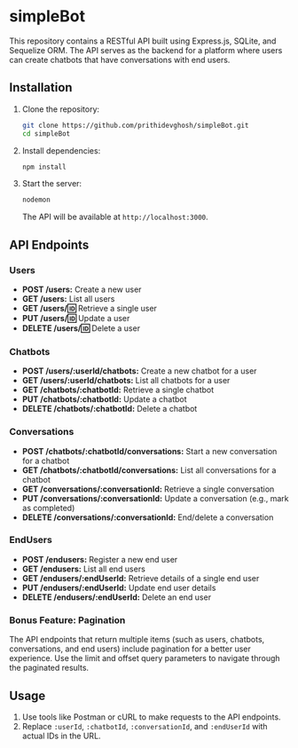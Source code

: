 # simpleBot

This repository contains a RESTful API built using Express.js, SQLite, and Sequelize ORM. The API serves as the backend for a platform where users can create chatbots that have conversations with end users.

## Installation

1. Clone the repository:

   ```bash
   git clone https://github.com/prithidevghosh/simpleBot.git
   cd simpleBot
   ```

2. Install dependencies:

   ```bash
   npm install
   ```

3. Start the server:

   ```bash
   nodemon
   ```

   The API will be available at `http://localhost:3000`.

## API Endpoints

### Users

- **POST /users:** Create a new user
- **GET /users:** List all users
- **GET /users/:id:** Retrieve a single user
- **PUT /users/:id:** Update a user
- **DELETE /users/:id:** Delete a user

### Chatbots

- **POST /users/:userId/chatbots:** Create a new chatbot for a user
- **GET /users/:userId/chatbots:** List all chatbots for a user
- **GET /chatbots/:chatbotId:** Retrieve a single chatbot
- **PUT /chatbots/:chatbotId:** Update a chatbot
- **DELETE /chatbots/:chatbotId:** Delete a chatbot

### Conversations

- **POST /chatbots/:chatbotId/conversations:** Start a new conversation for a chatbot
- **GET /chatbots/:chatbotId/conversations:** List all conversations for a chatbot
- **GET /conversations/:conversationId:** Retrieve a single conversation
- **PUT /conversations/:conversationId:** Update a conversation (e.g., mark as completed)
- **DELETE /conversations/:conversationId:** End/delete a conversation

### EndUsers

- **POST /endusers:** Register a new end user
- **GET /endusers:** List all end users
- **GET /endusers/:endUserId:** Retrieve details of a single end user
- **PUT /endusers/:endUserId:** Update end user details
- **DELETE /endusers/:endUserId:** Delete an end user

### Bonus Feature: Pagination
The API endpoints that return multiple items (such as users, chatbots, conversations, and end users) include pagination for a better user experience. Use the limit and offset query parameters to navigate through the paginated results.

## Usage

1. Use tools like Postman or cURL to make requests to the API endpoints.
2. Replace `:userId`, `:chatbotId`, `:conversationId`, and `:endUserId` with actual IDs in the URL.


